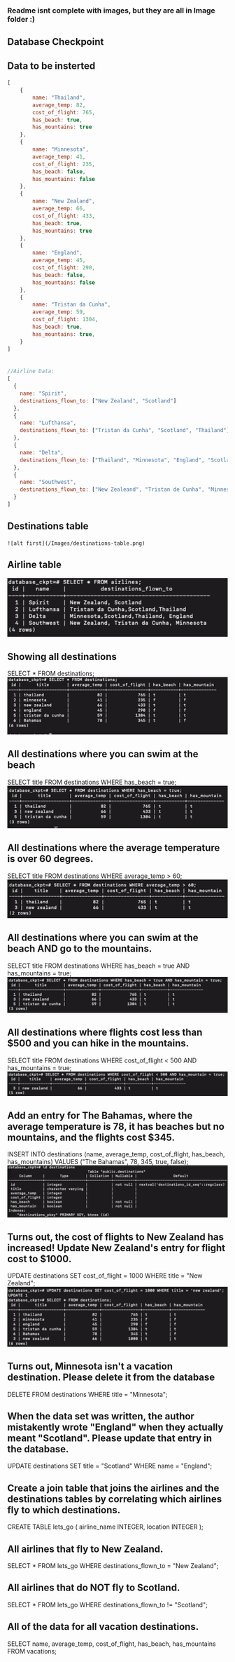 ### Readme isnt complete with images, but they are all in Image folder :)

## Database Checkpoint
## Data to be insterted
```js
[
    {
        name: "Thailand",
        average_temp: 82,
        cost_of_flight: 765,
        has_beach: true,
        has_mountains: true
    },
    {
        name: "Minnesota",
        average_temp: 41,
        cost_of_flight: 235,
        has_beach: false,
        has_mountains: false
    },
    {
        name: "New Zealand",
        average_temp: 66,
        cost_of_flight: 433,
        has_beach: true,
        has_mountains: true
    },
    {
        name: "England",
        average_temp: 45,
        cost_of_flight: 290,
        has_beach: false,
        has_mountains: false
    },
    {
        name: "Tristan da Cunha",
        average_temp: 59,
        cost_of_flight: 1304,
        has_beach: true,
        has_mountains: true,
    }
]

 
//Airline Data:
[
  {
    name: "Spirit",
    destinations_flown_to: ["New Zealand", "Scotland"]
  },
  {
    name: "Lufthansa",
    destinations_flown_to: ["Tristan da Cunha", "Scotland", "Thailand"]
  },
  {
    name: "Delta",
    destinations_flown_to: ["Thailand", "Minnesota", "England", "Scotland"]
  },
  {
    name: "Southwest",
    destinations_flown_to: ["New Zealeand", "Tristan de Cunha", "Minnesota"]
  }
]

```

## Destinations table 
    ![alt first](/Images/destinations-table.png)


## Airline table
   ![alt first](/Images/Airlines-table.png)


## Showing all destinations 
SELECT * FROM destinations;
    ![alt first](/Images/all-destinations-table.png)


## All destinations where you can swim at the beach
SELECT title FROM destinations WHERE has_beach = true;
    ![alt first](/Images/all-with-beach.png)

## All destinations where the average temperature is over 60 degrees.
SELECT title FROM destinations WHERE average_temp > 60;
    ![alt first](/Images/Average-temp-over-60.png)

## All destinations where you can swim at the beach AND go to the mountains.
SELECT title FROM destinations WHERE has_beach = true AND has_mountains = true;
    ![alt first](/Images/has-beach-and-mountain.png)

##  All destinations where flights cost less than $500 and you can hike in the mountains.
SELECT title FROM destinations WHERE cost_of_flight < 500 AND has_mountains = true;
    ![alt first](/Images/cost-of-flight-500.png)

## Add an entry for The Bahamas, where the average temperature is 78, it has beaches but no mountains, and the flights cost $345.
INSERT INTO destinations (name, average_temp, cost_of_flight, has_beach, has_mountains) VALUES ("The Bahamas", 78, 345, true, false);
        ![alt first](/Images/destinations-table.png)

## Turns out, the cost of flights to New Zealand has increased! Update New Zealand's entry for flight cost to $1000.
UPDATE destinations SET cost_of_flight = 1000 WHERE title = "New Zealand";
        ![alt first](/Images/update-cost-of-flight-newZeland.png)

## Turns out, Minnesota isn't a vacation destination. Please delete it from the database
DELETE FROM destinations WHERE title = "Minnesota";


## When the data set was written, the author mistakently wrote "England" when they actually meant "Scotland". Please update that entry in the database.
UPDATE destinations SET title = "Scotland" WHERE name = "England";


## Create a join table that joins the airlines and the destinations tables by correlating which airlines fly to which destinations.
CREATE TABLE lets_go (
    airline_name INTEGER,
    location INTEGER
);


## All airlines that fly to New Zealand.
SELECT * FROM lets_go WHERE destinations_flown_to = "New Zealand";


## All airlines that do NOT fly to Scotland.
SELECT * FROM lets_go WHERE destinations_flown_to != "Scotland";


## All of the data for all vacation destinations.
SELECT name, average_temp, cost_of_flight, has_beach, has_mountains FROM vacations;
